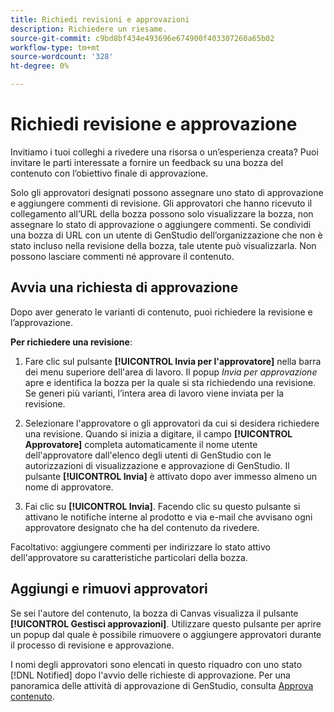 ```yaml
---
title: Richiedi revisioni e approvazioni
description: Richiedere un riesame.
source-git-commit: c9bd8bf434e493696e674900f403307260a65b02
workflow-type: tm+mt
source-wordcount: '328'
ht-degree: 0%

---
```



# Richiedi revisione e approvazione

Invitiamo i tuoi colleghi a rivedere una risorsa o un’esperienza creata? Puoi invitare le parti interessate a fornire un feedback su una bozza del contenuto con l’obiettivo finale di approvazione.

Solo gli approvatori designati possono assegnare uno stato di approvazione e aggiungere commenti di revisione. Gli approvatori che hanno ricevuto il collegamento all’URL della bozza possono solo visualizzare la bozza, non assegnare lo stato di approvazione o aggiungere commenti. Se condividi una bozza di URL con un utente di GenStudio dell’organizzazione che non è stato incluso nella revisione della bozza, tale utente può visualizzarla. Non possono lasciare commenti né approvare il contenuto.

## Avvia una richiesta di approvazione

Dopo aver generato le varianti di contenuto, puoi richiedere la revisione e l’approvazione.

**Per richiedere una revisione**:

1. Fare clic sul pulsante **[!UICONTROL Invia per l&#39;approvatore]** nella barra dei menu superiore dell&#39;area di lavoro. Il popup _Invia per approvazione_ apre e identifica la bozza per la quale si sta richiedendo una revisione. Se generi più varianti, l’intera area di lavoro viene inviata per la revisione.

1. Selezionare l&#39;approvatore o gli approvatori da cui si desidera richiedere una revisione. Quando si inizia a digitare, il campo **[!UICONTROL Approvatore]** completa automaticamente il nome utente dell&#39;approvatore dall&#39;elenco degli utenti di GenStudio con le autorizzazioni di visualizzazione e approvazione di GenStudio. Il pulsante **[!UICONTROL Invia]** è attivato dopo aver immesso almeno un nome di approvatore.

1. Fai clic su **[!UICONTROL Invia]**. Facendo clic su questo pulsante si attivano le notifiche interne al prodotto e via e-mail che avvisano ogni approvatore designato che ha del contenuto da rivedere.

Facoltativo: aggiungere commenti per indirizzare lo stato attivo dell&#39;approvatore su caratteristiche particolari della bozza.

## Aggiungi e rimuovi approvatori

Se sei l&#39;autore del contenuto, la bozza di Canvas visualizza il pulsante **[!UICONTROL Gestisci approvazioni]**. Utilizzare questo pulsante per aprire un popup dal quale è possibile rimuovere o aggiungere approvatori durante il processo di revisione e approvazione.

I nomi degli approvatori sono elencati in questo riquadro con uno stato [!DNL Notified] dopo l&#39;avvio delle richieste di approvazione. Per una panoramica delle attività di approvazione di GenStudio, consulta [Approva contenuto](./approve-content.md).



